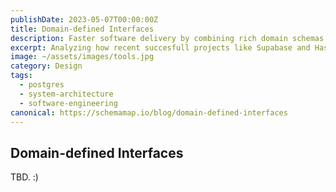 ```yaml
---
publishDate: 2023-05-07T00:00:00Z
title: Domain-defined Interfaces
description: Faster software delivery by combining rich domain schemas with rules.
excerpt: Analyzing how recent succesfull projects like Supabase and Hasura are re-defining software architectures.
image: ~/assets/images/tools.jpg
category: Design
tags:
  - postgres
  - system-architecture
  - software-engineering
canonical: https://schemamap.io/blog/domain-defined-interfaces
---
```


## Domain-defined Interfaces

TBD. :)